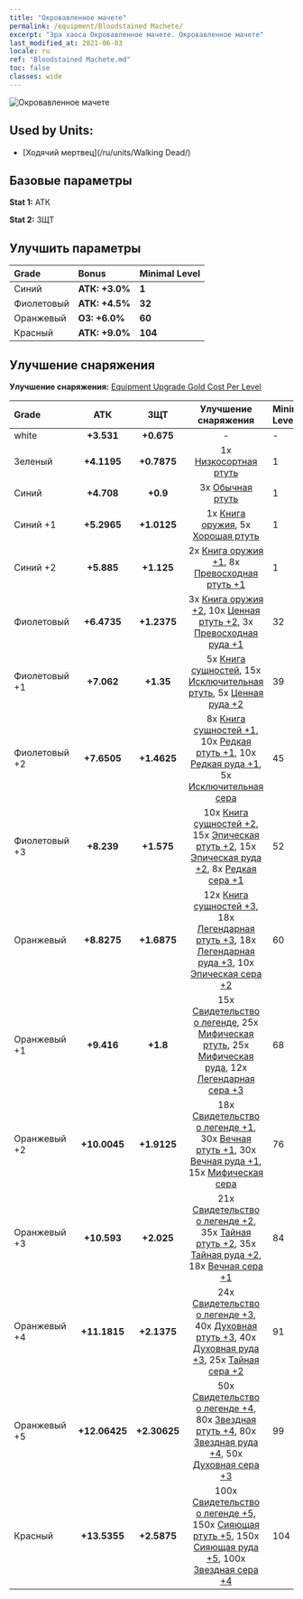 ```yaml
---
title: "Окровавленное мачете"
permalink: /equipment/Bloodstained Machete/
excerpt: "Эра хаоса Окровавленное мачете. Окровавленное мачете"
last_modified_at: 2021-06-03
locale: ru
ref: "Bloodstained Machete.md"
toc: false
classes: wide
---
```


  ![Окровавленное мачете](/images/e/e_3021.png)

## Used by Units:

* [Ходячий мертвец](/ru/units/Walking Dead/) 


## Базовые параметры
 **Stat 1:** АТК

 **Stat 2:** ЗЩТ

## Улучшить параметры

  |     Grade    |   Bonus | Minimal Level | 
  |:-------------|:--------|:--------------| 
  | Синий | **АТК: +3.0%** | **1** | 
  | Фиолетовый | **АТК: +4.5%** | **32** | 
  | Оранжевый | **ОЗ: +6.0%** | **60** | 
  | Красный | **АТК: +9.0%** | **104** | 


## Улучшение снаряжения
 **Улучшение снаряжения:** [Equipment Upgrade Gold Cost Per Level](/equipment/EquipmentUpgradeCostPerLevel/) 

  |          Grade      | АТК | ЗЩТ | Улучшение снаряжения | Minimal Level |
  |:--------------------|:---------:|:---------:|:----------------:|:--------------|
  | white | **+3.531** | **+0.675** | - | - |
  | Зеленый | **+4.1195** | **+0.7875** | 1x [Низкосортная ртуть](/ItemsRU/mat_2/) | 1 |
  | Синий | **+4.708** | **+0.9** | 3x [Обычная ртуть](/ItemsRU/mat_8/) | 1 |
  | Синий +1 | **+5.2965** | **+1.0125** | 1x [Книга оружия](/ItemsRU/mat_18/), 5x [Хорошая ртуть](/ItemsRU/mat_14/) | 1 |
  | Синий +2 | **+5.885** | **+1.125** | 2x [Книга оружия +1](/ItemsRU/mat_25/), 8x [Превосходная ртуть +1](/ItemsRU/mat_21/) | 1 |
  | Фиолетовый | **+6.4735** | **+1.2375** | 3x [Книга оружия +2](/ItemsRU/mat_32/), 10x [Ценная ртуть +2](/ItemsRU/mat_28/), 3x [Превосходная руда +1](/ItemsRU/mat_19/) | 32 |
  | Фиолетовый +1 | **+7.062** | **+1.35** | 5x [Книга сущностей](/ItemsRU/mat_39/), 15x [Исключительная ртуть](/ItemsRU/mat_35/), 5x [Ценная руда +2](/ItemsRU/mat_26/) | 39 |
  | Фиолетовый +2 | **+7.6505** | **+1.4625** | 8x [Книга сущностей +1](/ItemsRU/mat_46/), 10x [Редкая ртуть +1](/ItemsRU/mat_42/), 10x [Редкая руда +1](/ItemsRU/mat_40/), 5x [Исключительная сера](/ItemsRU/mat_36/) | 45 |
  | Фиолетовый +3 | **+8.239** | **+1.575** | 10x [Книга сущностей +2](/ItemsRU/mat_53/), 15x [Эпическая ртуть +2](/ItemsRU/mat_49/), 15x [Эпическая руда +2](/ItemsRU/mat_47/), 8x [Редкая сера +1](/ItemsRU/mat_43/) | 52 |
  | Оранжевый | **+8.8275** | **+1.6875** | 12x [Книга сущностей +3](/ItemsRU/mat_60/), 18x [Легендарная ртуть +3](/ItemsRU/mat_56/), 18x [Легендарная руда +3](/ItemsRU/mat_54/), 10x [Эпическая сера +2](/ItemsRU/mat_50/) | 60 |
  | Оранжевый +1 | **+9.416** | **+1.8** | 15x [Свидетельство о легенде](/ItemsRU/mat_67/), 25x [Мифическая ртуть](/ItemsRU/mat_63/), 25x [Мифическая руда](/ItemsRU/mat_61/), 12x [Легендарная сера +3](/ItemsRU/mat_57/) | 68 |
  | Оранжевый +2 | **+10.0045** | **+1.9125** | 18x [Свидетельство о легенде +1](/ItemsRU/mat_74/), 30x [Вечная ртуть +1](/ItemsRU/mat_70/), 30x [Вечная руда +1](/ItemsRU/mat_68/), 15x [Мифическая сера](/ItemsRU/mat_64/) | 76 |
  | Оранжевый +3 | **+10.593** | **+2.025** | 21x [Свидетельство о легенде +2](/ItemsRU/mat_81/), 35x [Тайная ртуть +2](/ItemsRU/mat_77/), 35x [Тайная руда +2](/ItemsRU/mat_75/), 18x [Вечная сера +1](/ItemsRU/mat_71/) | 84 |
  | Оранжевый +4 | **+11.1815** | **+2.1375** | 24x [Свидетельство о легенде +3](/ItemsRU/mat_88/), 40x [Духовная ртуть +3](/ItemsRU/mat_84/), 40x [Духовная руда +3](/ItemsRU/mat_82/), 25x [Тайная сера +2](/ItemsRU/mat_78/) | 91 |
  | Оранжевый +5 | **+12.06425** | **+2.30625** | 50x [Свидетельство о легенде +4](/ItemsRU/mat_95/), 80x [Звездная ртуть +4](/ItemsRU/mat_91/), 80x [Звездная руда +4](/ItemsRU/mat_89/), 50x [Духовная сера +3](/ItemsRU/mat_85/) | 99 |
  | Красный | **+13.5355** | **+2.5875** | 100x [Свидетельство о легенде +5](/ItemsRU/mat_102/), 150x [Сияющая ртуть +5](/ItemsRU/mat_98/), 150x [Сияющая руда +5](/ItemsRU/mat_96/), 100x [Звездная сера +4](/ItemsRU/mat_92/) | 104 |

